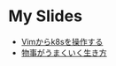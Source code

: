 # My Slides
- [Vimからk8sを操作する](https://skanehira.github.io/slides/vim-k8s-plugin)
- [物事がうまくいく生き方](https://skanehira.github.io/slides/way-of-life)
